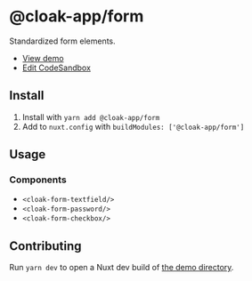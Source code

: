 # @cloak-app/form

Standardized form elements.

- [View demo](https://cloak-form.netlify.app)
- [Edit CodeSandbox](https://githubbox.com/BKWLD/cloak-form)

## Install

1. Install with `yarn add @cloak-app/form`
2. Add to `nuxt.config` with `buildModules: ['@cloak-app/form']`

## Usage

### Components

- `<cloak-form-textfield/>`
- `<cloak-form-password/>`
- `<cloak-form-checkbox/>`

## Contributing

Run `yarn dev` to open a Nuxt dev build of [the demo directory](./demo).
